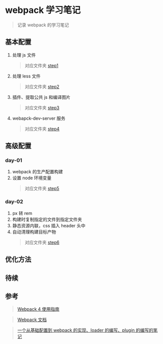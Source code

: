 # webpack 学习笔记

> 记录 webpack 的学习笔记

## 基本配置

1. 处理 js 文件
   > 对应文件夹 [step1](./step1)
2. 处理 less 文件
   > 对应文件夹 [step2](./step2)
3. 插件、提取公共 js 和编译图片
   > 对应文件夹 [step3](./step3)
4. webapck-dev-server 服务
   > 对应文件夹 [step4](./step4)

## 高级配置

### day-01

1. webpack 的生产配置构建
2. 设置 node 环境变量
   > 对应文件夹 [step5](./step5)

### day-02

1. px 转 rem
2. 构建时复制指定的文件到指定文件夹
3. 静态资源内联，css 插入 header 头中
4. 自动清理构建目标产物
   > 对应文件夹 [step6](./step6)

## 优化方法

## 待续

## 参考

> [Webpack 4 使用指南](https://juejin.im/post/5ad1ef5d518825556534f137#heading-21)

> [Webpack 文档](https://www.webpackjs.com/configuration/)

> [一个从基础配置到 webpack 的实现、loader 的编写、plugin 的编写的笔记](https://github.com/naihe138/webpack-notes)
